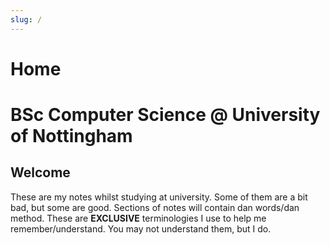```yaml
---
slug: /
---
```

# Home
# BSc Computer Science @ University of Nottingham
## Welcome
These are my notes whilst studying at university. Some of them are a bit bad, but some are good. Sections of notes will contain dan words/dan method. These are **EXCLUSIVE** terminologies I use to help me remember/understand. You may not understand them, but I do. 